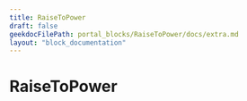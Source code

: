 ```yaml
---
title: RaiseToPower
draft: false
geekdocFilePath: portal_blocks/RaiseToPower/docs/extra.md
layout: "block_documentation"
---
```

# RaiseToPower